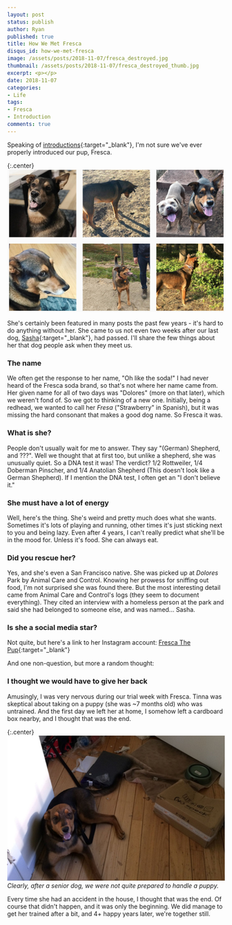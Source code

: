 ```yaml
---
layout: post
status: publish
author: Ryan
published: true
title: How We Met Fresca
disqus_id: how-we-met-fresca
image: /assets/posts/2018-11-07/fresca_destroyed.jpg
thumbnail: /assets/posts/2018-11-07/fresca_destroyed_thumb.jpg
excerpt: <p></p>
date: 2018-11-07
categories:
- Life
tags:
- Fresca
- Introduction
comments: true
---
```


Speaking of [introductions](/you-may-know-me-already/){:target="_blank"}, I'm not sure we've ever properly introduced our pup, Fresca. 

{:.center}
![Fresca](/assets/posts/2018-11-07/fresca-collage.png) 

She's certainly been featured in many posts the past few years - it's hard to do anything without her. She came to us not even two weeks after our last dog, [Sasha](/goodbye-sasha-repost/){:target="_blank"}, had passed. I'll share the few things about her that dog people ask when they meet us.

### The name

We often get the response to her name, "Oh like the soda!" I had never heard of the Fresca soda brand, so that's not where her name came from. Her given name for all of two days was "Dolores" (more on that later), which we weren't fond of. So we got to thinking of a new one. Initially, being a redhead, we wanted to call her *Fresa* ("Strawberry" in Spanish), but it was missing the hard consonant that makes a good dog name. So Fresca it was.

### What is she?

People don't usually wait for me to answer. They say "(German) Shepherd, and ???". Well we thought that at first too, but unlike a shepherd, she was unusually quiet. So a DNA test it was! The verdict? 1/2 Rottweiler, 1/4 Doberman Pinscher, and 1/4 Anatolian Shepherd (This doesn't look like a German Shepherd). If I mention the DNA test, I often get an "I don't believe it."

### She must have a lot of energy

Well, here's the thing. She's weird and pretty much does what she wants. Sometimes it's lots of playing and running, other times it's just sticking next to you and being lazy. Even after 4 years, I can't really predict what she'll be in the mood for. Unless it's food. She can always eat.

### Did you rescue her?

Yes, and she's even a San Francisco native. She was picked up at *Dolores* Park by Animal Care and Control. Knowing her prowess for sniffing out food, I'm not surprised she was found there. But the most interesting detail came from Animal Care and Control's logs (they seem to document everything). They cited an interview with a homeless person at the park and said she had belonged to someone else, and was named... Sasha.

### Is she a social media star?

Not quite, but here's a link to her Instagram account: [Fresca The Pup](https://www.instagram.com/frescathepup/){:target="_blank"}

And one non-question, but more a random thought:

### I thought we would have to give her back

Amusingly, I was very nervous during our trial week with Fresca. Tinna was skeptical about taking on a puppy (she was ~7 months old) who was untrained. And the first day we left her at home, I somehow left a cardboard box nearby, and I thought that was the end.

{:.center}
![Fresca Destroyed a Box](/assets/posts/2018-11-07/fresca_destroyed.jpg)  
_Clearly, after a senior dog, we were not quite prepared to handle a puppy._ 

Every time she had an accident in the house, I thought that was the end. Of course that didn't happen, and it was only the beginning. We did manage to get her trained after a bit, and 4+ happy years later, we're together still.